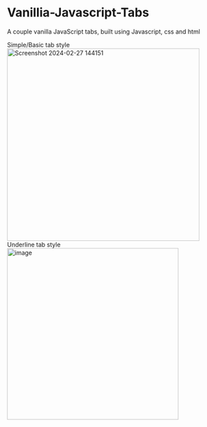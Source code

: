 # Vanillia-Javascript-Tabs
A couple vanilla JavaScript tabs, built using Javascript, css and html

Simple/Basic tab style
<img width="450" alt="Screenshot 2024-02-27 144151" src="https://github.com/AtomicExpresso/Vanillia-Javascript-Tabs/assets/156177896/a9bac733-ba77-4efd-92e3-a8da301dd6ce">
Underline tab style
<img width="401" alt="image" src="https://github.com/AtomicExpresso/Vanillia-Javascript-Tabs/assets/156177896/9e5dad2b-86d4-4fc6-8780-9fc50924a06d">
